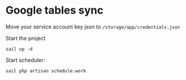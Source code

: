 # Google tables sync

Move your service account key json to `/storage/app/credentials.json`

Start the project

```sail up -d```

Start scheduler:

`sail php artisan schedule:work`

